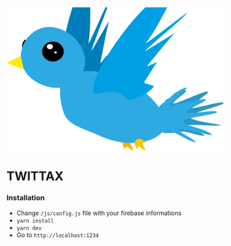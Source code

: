 <p align="center">
  <img src="https://github.com/vodkhard/twittax/raw/master/assets/logo.png">
</p>

# TWITTAX

### Installation

- Change `/js/config.js` file with your firebase informations
- `yarn install`
- `yarn dev`
- Go to `http://localhost:1234`
